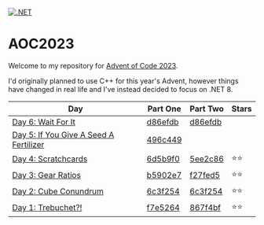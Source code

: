 [![.NET](https://github.com/nateforsyth/AOC2023/actions/workflows/dotnet.yml/badge.svg)](https://github.com/nateforsyth/AOC2023/actions/workflows/dotnet.yml)

# AOC2023

Welcome to my repository for [Advent of Code 2023](https://adventofcode.com/2023).

I'd originally planned to use C++ for this year's Advent, however things have changed in real life and I've instead decided to focus on .NET 8.

| Day | Part One | Part Two | Stars |
| --- | --- | --- | --- |
| [Day 6: Wait For It]([https://github.com/nateforsyth/AOC2023/tree/main/CS/Day5](https://github.com/nateforsyth/AOC2023/tree/main/CS/Day6)) | [d86efdb]([https://github.com/nateforsyth/AOC2023/commit/496c4491c9a011d4d290d0bd0b9ca94f56ae53d1](https://github.com/nateforsyth/AOC2023/commit/d86efdb4ca515653400128ade14d3f3002cc0c94)) | [d86efdb]([https://github.com/nateforsyth/AOC2023/commit/496c4491c9a011d4d290d0bd0b9ca94f56ae53d1](https://github.com/nateforsyth/AOC2023/commit/d86efdb4ca515653400128ade14d3f3002cc0c94)) || ⭐⭐ |
| [Day 5: If You Give A Seed A Fertilizer](https://github.com/nateforsyth/AOC2023/tree/main/CS/Day5) | [496c449](https://github.com/nateforsyth/AOC2023/commit/496c4491c9a011d4d290d0bd0b9ca94f56ae53d1) |  || ⭐⭐ |
| [Day 4: Scratchcards](https://github.com/nateforsyth/AOC2023/tree/main/CS/DayFour) | [6d5b9f0](https://github.com/nateforsyth/AOC2023/commit/6d5b9f059ac99ed90a57d3f054ac161d979975de) | [5ee2c86](https://github.com/nateforsyth/AOC2023/commit/5ee2c86208984e39c9615035f0247a2b716b8bc4) | ⭐⭐ |
| [Day 3: Gear Ratios](https://github.com/nateforsyth/AOC2023/tree/main/CS/DayThree) | [b5902e7](https://github.com/nateforsyth/AOC2023/commit/b5902e7b28042609e58cad02862d7f27f46de12b) | [f27fed5](https://github.com/nateforsyth/AOC2023/commit/f27fed5738a2a7891a80291ecbe75c57ae0a81b7) | ⭐⭐ |
| [Day 2: Cube Conundrum](https://github.com/nateforsyth/AOC2023/tree/main/CS/DayTwo) | [6c3f254](https://github.com/nateforsyth/AOC2023/commit/6c3f254ab2a7b7e9c4f5eb095390123a61a86c58) | [6c3f254](https://github.com/nateforsyth/AOC2023/commit/6c3f254ab2a7b7e9c4f5eb095390123a61a86c58) | ⭐⭐ |
| [Day 1: Trebuchet?!](https://github.com/nateforsyth/AOC2023/tree/main/CS/DayOne) | [f7e5264](https://github.com/nateforsyth/AOC2023/commit/f7e5264e3f2f55166e58f68e5da14c2fa2e04eda) | [867f4bf](https://github.com/nateforsyth/AOC2023/commit/867f4bf12c917f4aadfc40183e37ab79dc4ddef9) | ⭐⭐ |
